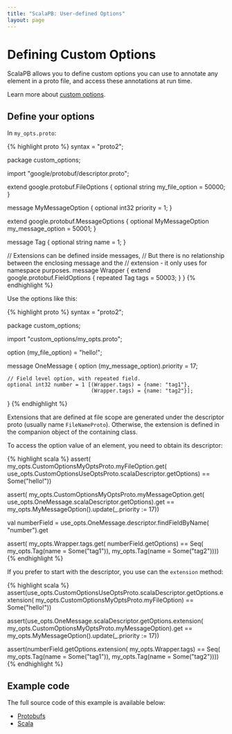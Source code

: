 ```yaml
---
title: "ScalaPB: User-defined Options"
layout: page
---
```


# Defining Custom Options

ScalaPB allows you to define custom options you can use to annotate any
element in a proto file, and access these annotations at run time.

Learn more about [custom options](https://developers.google.com/protocol-buffers/docs/proto#customoptions).


## Define your options

In `my_opts.proto`:

{% highlight proto %}
syntax = "proto2";

package custom_options;

import "google/protobuf/descriptor.proto";

extend google.protobuf.FileOptions {
  optional string my_file_option = 50000;
}

message MyMessageOption {
  optional int32 priority = 1;
}

extend google.protobuf.MessageOptions {
  optional MyMessageOption my_message_option = 50001;
}

message Tag {
  optional string name = 1;
}

// Extensions can be defined inside messages,
// But there is no relationship between the enclosing message and the
// extension - it only uses for namespace purposes.
message Wrapper {
  extend google.protobuf.FieldOptions {
    repeated Tag tags = 50003;
  }
}
{% endhighlight %}

Use the options like this:

{% highlight proto %}
syntax = "proto2";

package custom_options;

import "custom_options/my_opts.proto";

option (my_file_option) = "hello!";

message OneMessage {
    option (my_message_option).priority = 17;

    // Field level option, with repeated field.
    optional int32 number = 1 [(Wrapper.tags) = {name: "tag1"},
                               (Wrapper.tags) = {name: "tag2"}];
}
{% endhighlight %}

Extensions that are defined at file scope are generated under the descriptor
proto (usually name `FileNameProto`). Otherwise, the extension is defined in
the companion object of the containing class.

To access the option value of an element, you need to obtain its descriptor:

{% highlight scala %}
assert(
  my_opts.CustomOptionsMyOptsProto.myFileOption.get(
    use_opts.CustomOptionsUseOptsProto.scalaDescriptor.getOptions) ==
      Some("hello!"))

assert(
  my_opts.CustomOptionsMyOptsProto.myMessageOption.get(
    use_opts.OneMessage.scalaDescriptor.getOptions).get ==
      my_opts.MyMessageOption().update(_.priority := 17))

val numberField = use_opts.OneMessage.descriptor.findFieldByName(
  "number").get

assert(
  my_opts.Wrapper.tags.get(
    numberField.getOptions) == Seq(
      my_opts.Tag(name = Some("tag1")),
      my_opts.Tag(name = Some("tag2"))))
{% endhighlight %}

If you prefer to start with the descriptor, you use can the `extension`
method:

{% highlight scala %}
assert(use_opts.CustomOptionsUseOptsProto.scalaDescriptor.getOptions.extension(
  my_opts.CustomOptionsMyOptsProto.myFileOption) == Some("hello!"))

assert(use_opts.OneMessage.scalaDescriptor.getOptions.extension(
  my_opts.CustomOptionsMyOptsProto.myMessageOption).get ==
      my_opts.MyMessageOption().update(_.priority := 17))

assert(numberField.getOptions.extension(
  my_opts.Wrapper.tags) == Seq(
      my_opts.Tag(name = Some("tag1")),
      my_opts.Tag(name = Some("tag2"))))
{% endhighlight %}

## Example code

The full source code of this example is available below:

- [Protobufs](https://github.com/scalapb/ScalaPB/tree/master/examples/src/main/protobuf/custom_options)
- [Scala](https://github.com/scalapb/ScalaPB/tree/master/examples/src/main/scala/custom_options)

